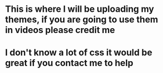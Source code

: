 # This is where I will be uploading **my themes**, if you are going to use them in videos **please credit me**
# I don't know a lot of css it would be great if you contact me to help
